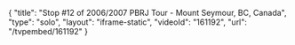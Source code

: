 {
    "title": "Stop #12 of 2006\/2007 PBRJ Tour - Mount Seymour, BC, Canada",
    "type": "solo",
    "layout": "iframe-static",
    "videoId": "161192",
    "url": "\/tvpembed\/161192"
}